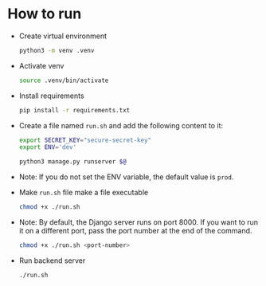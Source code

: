 # How to run

- Create virtual environment
  
    ```sh
    python3 -m venv .venv
    ```

- Activate venv
  
    ```sh
    source .venv/bin/activate
    ```

- Install requirements

    ```sh
    pip install -r requirements.txt
    ```

- Create a file named `run.sh` and add the following content to it:

    ```sh
    export SECRET_KEY="secure-secret-key"
    export ENV='dev'

    python3 manage.py runserver $@
    ```

- Note: If you do not set the ENV variable, the default value is `prod`.

- Make `run.sh` file make a file executable

    ```sh
    chmod +x ./run.sh
    ```

- Note: By default, the Django server runs on port 8000. If you want to run it on a different port, pass the port number at the end of the command.

    ```sh
    chmod +x ./run.sh <port-number>
    ```

- Run backend server

    ```sh
    ./run.sh
    ```
